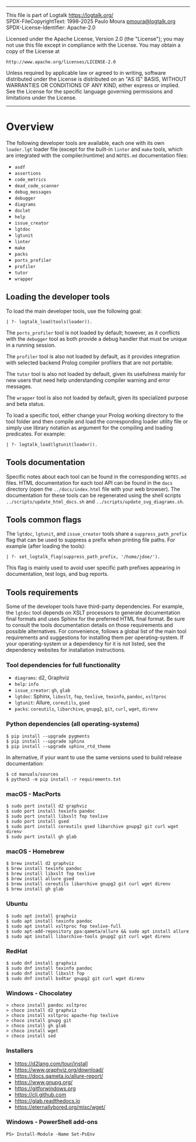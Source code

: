 ________________________________________________________________________

This file is part of Logtalk <https://logtalk.org/>  
SPDX-FileCopyrightText: 1998-2025 Paulo Moura <pmoura@logtalk.org>  
SPDX-License-Identifier: Apache-2.0

Licensed under the Apache License, Version 2.0 (the "License");
you may not use this file except in compliance with the License.
You may obtain a copy of the License at

    http://www.apache.org/licenses/LICENSE-2.0

Unless required by applicable law or agreed to in writing, software
distributed under the License is distributed on an "AS IS" BASIS,
WITHOUT WARRANTIES OR CONDITIONS OF ANY KIND, either express or implied.
See the License for the specific language governing permissions and
limitations under the License.
________________________________________________________________________


Overview
========

The following developer tools are available, each one with its own
`loader.lgt` loader file (except for the built-in `linter` and `make`
tools, which are integrated with the compiler/runtime) and `NOTES.md`
documentation files:

- `asdf`
- `assertions`
- `code_metrics`
- `dead_code_scanner`
- `debug_messages`
- `debugger`
- `diagrams`
- `doclet`
- `help`
- `issue_creator`
- `lgtdoc`
- `lgtunit`
- `linter`
- `make`
- `packs`
- `ports_profiler`
- `profiler`
- `tutor`
- `wrapper`


Loading the developer tools
---------------------------

To load the main developer tools, use the following goal:

	| ?- logtalk_load(tools(loader)).

The `ports_profiler` tool is not loaded by default; however, as it conflicts
with the `debugger` tool as both provide a debug handler that must be unique
in a running session.

The `profiler` tool is also not loaded by default, as it provides integration
with selected backend Prolog compiler profilers that are not portable.

The `tutor` tool is also not loaded by default, given its usefulness mainly for
new users that need help understanding compiler warning and error messages.

The `wrapper` tool is also not loaded by default, given its specialized purpose
and beta status.

To load a specific tool, either change your Prolog working directory to the
tool folder and then compile and load the corresponding loader utility file
or simply use library notation as argument for the compiling and loading
predicates. For example:

	| ?- logtalk_load(lgtunit(loader)).


Tools documentation
-------------------

Specific notes about each tool can be found in the corresponding `NOTES.md`
files. HTML documentation for each tool API can be found in the `docs`
directory (open the `../docs/index.html` file with your web browser). The
documentation for these tools can be regenerated using the shell scripts
`../scripts/update_html_docs.sh` and `../scripts/update_svg_diagrams.sh`.


Tools common flags
------------------

The `lgtdoc`, `lgtunit`, and `issue_creator` tools share a `suppress_path_prefix`
flag that can be used to suppress a prefix when printing file paths. For example
(after loading the tools):

	| ?- set_logtalk_flag(suppress_path_prefix, '/home/jdoe/').

This flag is mainly used to avoid user specific path prefixes appearing
in documentation, test logs, and bug reports.


Tools requirements
------------------

Some of the developer tools have third-party dependencies. For example,
the `lgtdoc` tool depends on XSLT processors to generate documentation
final formats and uses Sphinx for the preferred HTML final format. Be
sure to consult the tools documentation details on those requirements
and possible alternatives. For convenience, follows a global list of
the main tool requirements and suggestions for installing them per
operating-system. If your operating-system or a dependency for it is
not listed, see the dependency websites for installation instructions.

### Tool dependencies for full functionality

- `diagrams`: d2, Graphviz
- `help`: `info`
- `issue_creator`: `gh`, `glab`
- `lgtdoc`: Sphinx, `libxslt`, `fop`, `texlive`, `texinfo`, `pandoc`, `xsltproc`
- `lgtunit`: Allure, `coreutils`, `gsed`
- `packs`: `coreutils`, `libarchive`, `gnupg2`, `git`, `curl`, `wget`, `direnv`

### Python dependencies (all operating-systems)

	$ pip install --upgrade pygments
	$ pip install --upgrade sphinx
	$ pip install --upgrade sphinx_rtd_theme

In alternative, if your want to use the same versions used to build release
documentation: 

	$ cd manuals/sources
	$ python3 -m pip install -r requirements.txt

### macOS - MacPorts

	$ sudo port install d2 graphviz
	$ sudo port install texinfo pandoc
	$ sudo port install libxslt fop texlive
	$ sudo port install gsed
	$ sudo port install coreutils gsed libarchive gnupg2 git curl wget direnv
	$ sudo port install gh glab

### macOS - Homebrew

	$ brew install d2 graphviz
	$ brew install texinfo pandoc
	$ brew install libxslt fop texlive
	$ brew install allure gsed
	$ brew install coreutils libarchive gnupg2 git curl wget direnv
	$ brew install gh glab

### Ubuntu

	$ sudo apt install graphviz
	$ sudo apt install texinfo pandoc
	$ sudo apt install xsltproc fop texlive-full
	$ sudo apt-add-repository ppa:qameta/allure && sudo apt install allure
	$ sudo apt install libarchive-tools gnupg2 git curl wget direnv

### RedHat

	$ sudo dnf install graphviz
	$ sudo dnf install texinfo pandoc
	$ sudo dnf install libxslt fop
	$ sudo dnf install bsdtar gnupg2 git curl wget direnv

### Windows - Chocolatey

	> choco install pandoc xsltproc
	> choco install d2 graphviz
	> choco install xsltproc apache-fop texlive
	> choco install gnupg git
	> choco install gh glab
	> choco install wget
	> choco install sed

### Installers

- https://d2lang.com/tour/install
- https://www.graphviz.org/download/
- https://docs.qameta.io/allure-report/
- https://www.gnupg.org/
- https://gitforwindows.org
- https://cli.github.com
- https://glab.readthedocs.io
- https://eternallybored.org/misc/wget/

### Windows - PowerShell add-ons

	PS> Install-Module -Name Set-PsEnv
